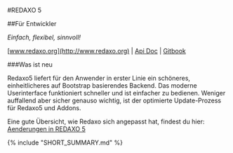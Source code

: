 #REDAXO 5

##Für Entwickler

*Einfach, flexibel, sinnvoll!*

[www.redaxo.org](http://www.redaxo.org) | [Api Doc](http://www.redaxo.org/docs/) | [Gitbook](http://book.redaxo.org/5.0/advanced/)

###Was ist neu

Redaxo5 liefert für den Anwender in erster Linie ein schöneres, einheitlicheres auf Bootstrap basierendes Backend. Das moderne Userinterface funktioniert schneller und ist einfacher zu bedienen. Weniger auffallend aber sicher genauso wichtig, ist der optimierte Update-Prozess für Redaxo5 und Addons.

Eine gute Übersicht, wie Redaxo sich angepasst hat, findest du hier: [Aenderungen in REDAXO 5](https://github.com/redaxo/redaxo/wiki/Aenderungen-in-REDAXO-5)

{% include "SHORT_SUMMARY.md" %}

